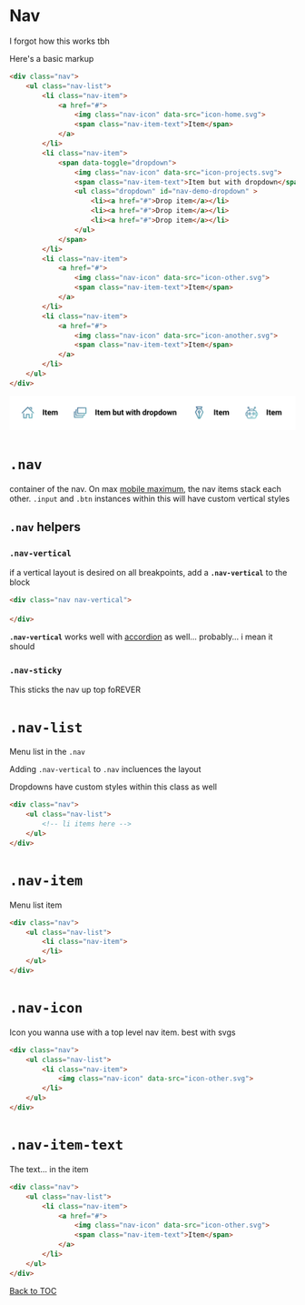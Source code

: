 # Nav


I forgot how this works tbh

Here's a basic markup

```html
<div class="nav">
	<ul class="nav-list">
		<li class="nav-item">
			<a href="#">
				<img class="nav-icon" data-src="icon-home.svg">
				<span class="nav-item-text">Item</span>
			</a>
		</li>
		<li class="nav-item">
			<span data-toggle="dropdown">
				<img class="nav-icon" data-src="icon-projects.svg">
				<span class="nav-item-text">Item but with dropdown</span>
				<ul class="dropdown" id="nav-demo-dropdown" >
					<li><a href="#">Drop item</a></li>
					<li><a href="#">Drop item</a></li>
					<li><a href="#">Drop item</a></li>
				</ul>
			</span>
		</li>
		<li class="nav-item">
			<a href="#">
				<img class="nav-icon" data-src="icon-other.svg">
				<span class="nav-item-text">Item</span>
			</a>
		</li>
		<li class="nav-item">
			<a href="#">
				<img class="nav-icon" data-src="icon-another.svg">
				<span class="nav-item-text">Item</span>
			</a>
		</li>
	</ul>
</div>
```


![](../../images/nav-horizontal.png)



# **`.nav`**

container of the nav. On max [mobile maximum](../scaffolding/breakpoint.md#mobile-split), the nav items stack each other. `.input` and `.btn` instances within this will have custom vertical styles

## `.nav` helpers

### **`.nav-vertical`**

if a vertical layout is desired on all breakpoints, add a **`.nav-vertical`** to the block


```html
<div class="nav nav-vertical">
	
</div>
```

**`.nav-vertical`** works well with [accordion](../components/accordion.md) as well... probably... i mean it should

### **`.nav-sticky`**

This sticks the nav up top foREVER


# **`.nav-list`**

Menu list in the `.nav`

Adding `.nav-vertical` to `.nav` incluences the layout

Dropdowns have custom styles within this class as well


```html
<div class="nav">
	<ul class="nav-list">
		<!-- li items here -->
	</ul>
</div>
```


# **`.nav-item`**

Menu list item


```html
<div class="nav">
	<ul class="nav-list">
		<li class="nav-item">
		</li>
	</ul>
</div>
```


# **`.nav-icon`**

Icon you wanna use with a top level nav item. best with svgs


```html
<div class="nav">
	<ul class="nav-list">
		<li class="nav-item">
			<img class="nav-icon" data-src="icon-other.svg">
		</li>
	</ul>
</div>
```


# **`.nav-item-text`**

The text... in the item

```html
<div class="nav">
	<ul class="nav-list">
		<li class="nav-item">
			<a href="#">
				<img class="nav-icon" data-src="icon-other.svg">
				<span class="nav-item-text">Item</span>
			</a>
		</li>
	</ul>
</div>
```

[Back to TOC](../../../readme.md)